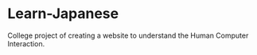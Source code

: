 # Learn-Japanese
College project of creating a website to understand the Human Computer Interaction.
